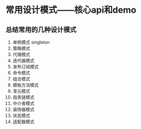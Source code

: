 # 常用设计模式——核心api和demo
## 总结常用的几种设计模式
1. 单例模式 singleton
2. 策略模式
3. 代理模式
4. 迭代器模式
5. 发布订阅模式
6. 命令模式
7. 组合模式
8. 模板方法模式
9. 享元模式
10. 指责链模式
11. 中介者模式
12. 装饰器模式
13. 状态模式
14. 适配器模式